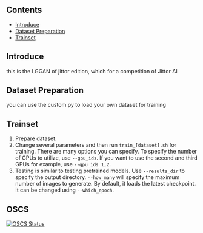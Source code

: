 ## Contents

  - [Introduce](#Introduce)
  - [Dataset Preparation](#Dataset-Preparation)
  - [Trainset](#trainset)
  
  
## Introduce

this is the LGGAN of jittor edition, which for a competition of Jittor AI

## Dataset Preparation
you can use the custom.py to load your own dataset for training

## Trainset
1. Prepare dataset.
2. Change several parameters and then run `train_[dataset].sh` for training.
There are many options you can specify. To specify the number of GPUs to utilize, use `--gpu_ids`. If you want to use the second and third GPUs for example, use `--gpu_ids 1,2`.
3. Testing is similar to testing pretrained models. Use `--results_dir` to specify the output directory. `--how_many` will specify the maximum number of images to generate. By default, it loads the latest checkpoint. It can be changed using `--which_epoch`.

## OSCS
[![OSCS Status](https://www.oscs1024.com/platform/badge/Shawn-Yu-1/LGGAN-jittor-fid.svg?size=small)](https://www.oscs1024.com/project/Shawn-Yu-1/LGGAN-jittor-fid?ref=badge_small)

